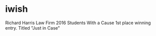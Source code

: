 # iwish
Richard Harris Law Firm 2016 Students With a Cause 1st place winning entry. Titled "Just in Case"
